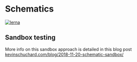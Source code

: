 # Schematics

[![lerna](https://img.shields.io/badge/maintained%20with-lerna-cc00ff.svg)](https://lerna.js.org/)

## Sandbox testing

More info on this sandbox approach is detailed in this blog post [kevinschuchard.com/blog/2018-11-20-schematic-sandbox/](https://www.kevinschuchard.com/blog/2018-11-20-schematic-sandbox/)
